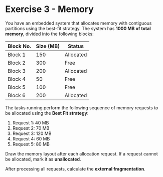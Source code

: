 # Exercise 3 - Memory

You have an embedded system that allocates memory with contiguous partitions using the best-fit strategy.
The system has **1000 MB of total memory**, divided into the following blocks:

| Block No. | Size (MB) | Status        |
|-----------|-----------|---------------|
| Block 1   | 150       | Allocated     |
| Block 2   | 300       | Free          |
| Block 3   | 200       | Allocated     |
| Block 4   | 50        | Free          |
| Block 5   | 100       | Free          |
| Block 6   | 200       | Allocated     |

The tasks running perform the following sequence of memory requests to be allocated using the **Best Fit strategy**:

1. Request 1: 40 MB  
2. Request 2: 70 MB  
3. Request 3: 120 MB  
4. Request 4: 60 MB  
5. Request 5: 80 MB  

Draw the memory layout after each allocation request. If a request cannot be allocated, mark it as **unallocated**.

After processing all requests, calculate the **external fragmentation**.
